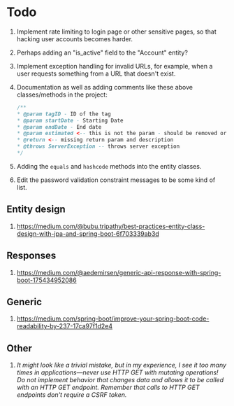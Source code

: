 # Todo

1. Implement rate limiting to login page or other sensitive pages, so that hacking user accounts becomes harder.

2. Perhaps adding an "is_active" field to the "Account" entity?

3. Implement exception handling for invalid URLs, for example, when a user requests something from a URL that doesn't exist.

4. Documentation as well as adding comments like these above classes/methods in the project:

    ```Java
   /**
   * @param tagID - ID of the tag
   * @param startDate - Starting Date
   * @param endDate - End date
   * @param estimated <-- this is not the param - should be removed or fix doc
   * @return <-- missing return param and description
   * @throws ServerException -- throws server exception
   */
   ```

5. Adding the `equals` and `hashcode` methods into the entity classes.

6. Edit the password validation constraint messages to be some kind of list.


## Entity design


1. https://medium.com/@bubu.tripathy/best-practices-entity-class-design-with-jpa-and-spring-boot-6f703339ab3d


## Responses


1. https://medium.com/@aedemirsen/generic-api-response-with-spring-boot-175434952086


## Generic


1. https://medium.com/spring-boot/improve-your-spring-boot-code-readability-by-237-17ca97f1d2e4


## Other


1. _It might look like a trivial mistake, but in my experience, I see it too many times in
applications—never use HTTP GET with mutating operations! Do not implement behavior that
changes data and allows it to be called with an HTTP GET endpoint. Remember that calls to HTTP
GET endpoints don't require a CSRF token._
